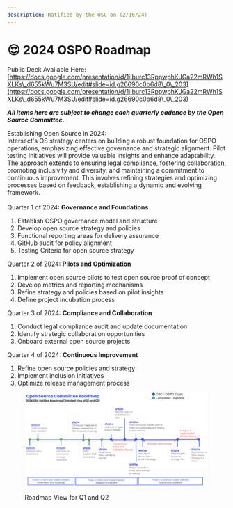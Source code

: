 ```yaml
---
description: Ratified by the OSC on (2/16/24)
---
```


# 😍 2024 OSPO Roadmap

Public Deck Available Here: [https://docs.google.com/presentation/d/1jIburc13RppwphKJGa22mRWh1SXLKs\_d655kWu7M3SU/edit#slide=id.g26690c0b6d8\_0\_203](https://docs.google.com/presentation/d/1jIburc13RppwphKJGa22mRWh1SXLKs\_d655kWu7M3SU/edit#slide=id.g26690c0b6d8\_0\_203)

_**All items here are subject to change each quarterly cadence by the Open Source Committee.**_

Establishing Open Source in 2024:\
Intersect's OS strategy centers on building a robust foundation for OSPO operations, emphasizing effective governance and strategic alignment. Pilot testing initiatives will provide valuable insights and enhance adaptability. The approach extends to ensuring legal compliance, fostering collaboration, promoting inclusivity and diversity, and maintaining a commitment to continuous improvement. This involves refining strategies and optimizing processes based on feedback, establishing a dynamic and evolving framework.\
\
Quarter 1 of 2024: **Governance and Foundations**

1. Establish OSPO governance model and structure
2. Develop open source strategy and policies
3. Functional reporting areas for delivery assurance
4. GitHub audit for policy alignment
5. Testing Criteria for open source strategy

Quarter 2 of 2024: **Pilots and Optimization**

1. Implement open source pilots to test open source proof of concept&#x20;
2. Develop metrics and reporting mechanisms&#x20;
3. Refine strategy and policies based on pilot insights&#x20;
4. Define project incubation process

Quarter 3 of 2024: **Compliance and Collaboration**

1. Conduct legal compliance audit and update documentation&#x20;
2. Identify strategic collaboration opportunities&#x20;
3. Onboard external open source projects

Quarter 4 of 2024: **Continuous Improvement**

1. Refine open source policies and strategy&#x20;
2. Implement inclusion initiatives&#x20;
3. Optimize release management process

<figure><img src="../.gitbook/assets/OSC Roadamp Ver 2.PNG" alt=""><figcaption><p>Roadmap View for Q1 and Q2 </p></figcaption></figure>

